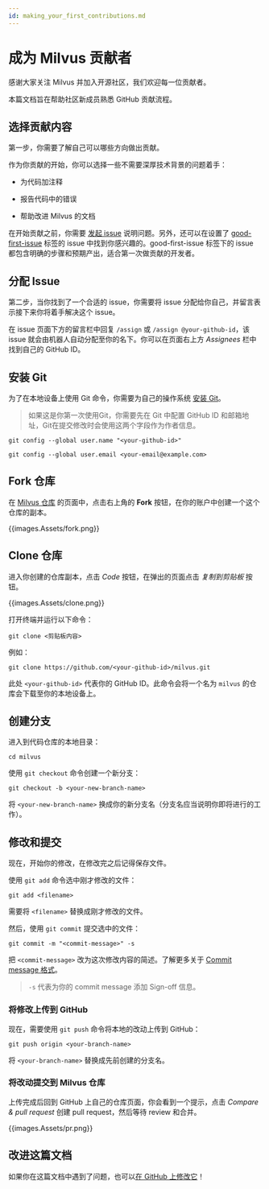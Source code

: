 ```yaml
---
id: making_your_first_contributions.md
---
```


# 成为 Milvus 贡献者

感谢大家关注 Milvus 并加入开源社区，我们欢迎每一位贡献者。

本篇文档旨在帮助社区新成员熟悉 GitHub 贡献流程。

## 选择贡献内容

第一步，你需要了解自己可以哪些方向做出贡献。

作为你贡献的开始，你可以选择一些不需要深厚技术背景的问题着手：

- 为代码加注释

- 报告代码中的错误

- 帮助改进 Milvus 的文档

在开始贡献之前，你需要 [发起 issue](https://github.com/milvus-io/milvus/issues/new/choose) 说明问题。另外，还可以在设置了 [good-first-issue](https://github.com/milvus-io/milvus/issues?q=is:open+is:issue+label:"good+first+issue") 标签的 issue 中找到你感兴趣的。good-first-issue 标签下的 issue 都包含明确的步骤和预期产出，适合第一次做贡献的开发者。

## 分配 Issue

第二步，当你找到了一个合适的 issue，你需要将 issue 分配给你自己，并留言表示接下来你将着手解决这个 issue。

在 issue 页面下方的留言栏中回复 `/assign` 或 `/assign @your-github-id`，该 issue 就会由机器人自动分配至你的名下。你可以在页面右上方 *Assignees* 栏中找到自己的 GitHub ID。

## 安装 Git

为了在本地设备上使用 Git 命令，你需要为自己的操作系统 [安装 Git]()。

> 如果这是你第一次使用Git，你需要先在 Git 中配置 GitHub ID 和邮箱地址，Git在提交修改时会使用这两个字段作为作者信息。

```
git config --global user.name "<your-github-id>"

git config --global user.email <your-email@example.com>
```

## Fork 仓库

在 [Milvus 仓库](https://github.com/milvus-io/milvus) 的页面中，点击右上角的 **Fork** 按钮，在你的账户中创建一个这个仓库的副本。

{{images.Assets/fork.png}}

## Clone 仓库

进入你创建的仓库副本，点击 *Code* 按钮，在弹出的页面点击 *复制到剪贴板* 按钮。

{{images.Assets/clone.png}}

打开终端并运行以下命令：

```
git clone <剪贴板内容>
```

例如：

```
git clone https://github.com/<your-github-id>/milvus.git
```

此处 `<your-github-id>` 代表你的 GitHub ID。此命令会将一个名为 `milvus` 的仓库会下载至你的本地设备上。

## 创建分支

进入到代码仓库的本地目录：

```
cd milvus
```

使用 `git checkout` 命令创建一个新分支：

```
git checkout -b <your-new-branch-name>
```

将 `<your-new-branch-name>` 换成你的新分支名（分支名应当说明你即将进行的工作）。

## 修改和提交

现在，开始你的修改，在修改完之后记得保存文件。

使用 `git add` 命令选中刚才修改的文件：

```
git add <filename>
```

需要将 `<filename>` 替换成刚才修改的文件。

然后，使用 `git commit` 提交选中的文件：

```
git commit -m "<commit-message>" -s
```

把 `<commit-message>` 改为这次修改内容的简述。了解更多关于 [Commit message 格式]()。

> `-s` 代表为你的 commit message 添加 Sign-off 信息。

### 将修改上传到 GitHub

现在，需要使用 `git push` 命令将本地的改动上传到 GitHub：

```
git push origin <your-branch-name>
```

将 `<your-branch-name>` 替换成先前创建的分支名。

### 将改动提交到 Milvus 仓库

上传完成后回到 GitHub 上自己的仓库页面，你会看到一个提示，点击 *Compare & pull request* 创建 pull request，然后等待 review 和合并。

{{images.Assets/pr.png}}

## 改进这篇文档

如果你在这篇文档中遇到了问题，也可以[在 GitHub 上修改它](https://github.com/milvus-io/docs/edit/master/community/site/zh-CN/communityArticles/contributor_group/making_your_first_contributions.md)！

